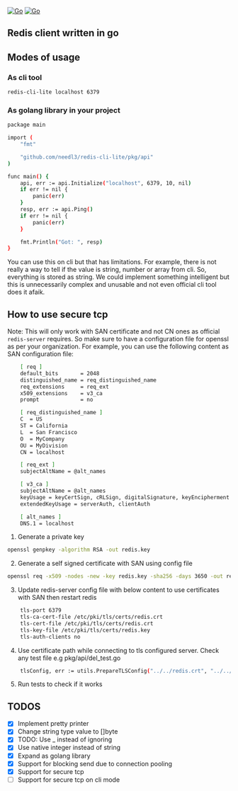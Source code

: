 [![Go](https://img.shields.io/badge/go-1.22.4-blue.svg)](https://golang.org/)
[![Go](https://img.shields.io/badge/version-1.1.0-purple.svg)](https://golang.org/)

## Redis client written in go

## Modes of usage

### As cli tool
```bash
redis-cli-lite localhost 6379
```

### As golang library in your project
```bash
package main

import (
	"fmt"

	"github.com/needl3/redis-cli-lite/pkg/api"
)

func main() {
	api, err := api.Initialize("localhost", 6379, 10, nil)
	if err != nil {
		panic(err)
	}
	resp, err := api.Ping()
	if err != nil {
		panic(err)
	}

	fmt.Println("Got: ", resp)
}
```

You can use this on cli but that has limitations. For example, there is not really a way to tell if the value is string, number or array from cli. So, everything is stored as string. We could implement something intelligent but this is unnecessarily complex and unusable and not even official cli tool does it afaik.

## How to use secure tcp
Note: This will only work with SAN certificate and not CN ones as official `redis-server` requires. So make sure to have a configuration file for openssl as per your organization.
For example, you can use the following content as SAN configuration file:
```bash
    [ req ]
    default_bits       = 2048
    distinguished_name = req_distinguished_name
    req_extensions     = req_ext
    x509_extensions    = v3_ca
    prompt             = no

    [ req_distinguished_name ]
    C  = US
    ST = California
    L  = San Francisco
    O  = MyCompany
    OU = MyDivision
    CN = localhost

    [ req_ext ]
    subjectAltName = @alt_names

    [ v3_ca ]
    subjectAltName = @alt_names
    keyUsage = keyCertSign, cRLSign, digitalSignature, keyEncipherment
    extendedKeyUsage = serverAuth, clientAuth

    [ alt_names ]
    DNS.1 = localhost
```

1. Generate a private key
```bash
openssl genpkey -algorithm RSA -out redis.key
```
2. Generate a self signed certificate with SAN using config file 
```bash
openssl req -x509 -nodes -new -key redis.key -sha256 -days 3650 -out redis.crt -config openssl.cnf
```

3. Update redis-server config file with below content to use certificates with SAN then restart redis
```bash
    tls-port 6379
    tls-ca-cert-file /etc/pki/tls/certs/redis.crt
    tls-cert-file /etc/pki/tls/certs/redis.crt
    tls-key-file /etc/pki/tls/certs/redis.key
    tls-auth-clients no
```

4. Use certificate path while connecting to tls configured server. Check any test file e.g pkg/api/del_test.go
```bash
	tlsConfig, err := utils.PrepareTLSConfig("../../redis.crt", "../../redis.key")
```

5. Run tests to check if it works

## TODOS

- [x] Implement pretty printer
- [x] Change string type value to []byte
- [x] TODO: Use \_ instead of ignoring
- [x] Use native integer instead of string
- [x] Expand as golang library
- [x] Support for blocking send due to connection pooling
- [x] Support for secure tcp
- [ ] Support for secure tcp on cli mode
